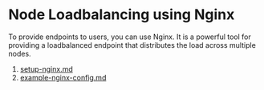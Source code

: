 # Node Loadbalancing using Nginx

To provide endpoints to users, you can use Nginx. It is a powerful tool for providing a loadbalanced endpoint that distributes the load across multiple nodes.

1. [setup-nginx.md](setup-nginx.md "mention")
2. [example-nginx-config.md](example-nginx-config.md "mention")
